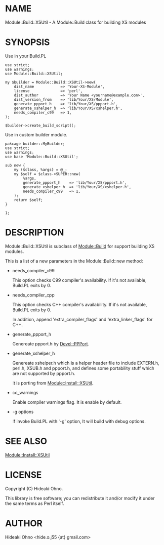 # NAME
 

Module::Build::XSUtil - A Module::Build class for building XS modules
 

# SYNOPSIS

Use in your Build.PL

    use strict;
    use warnings;
    use Module::Build::XSUtil;
    
    my $builder = Module::Build::XSUtil->new(
        dist_name            => 'Your-XS-Module',
        license              => 'perl',
        dist_author          => 'Your Name <yourname@example.com>',
        dist_version_from    => 'lib/Your/XS/Module',
        generate_ppport_h    => 'lib/Your/XS/ppport.h',
        generate_xshelper_h  => 'lib/Your/XS/xshelper.h',
        needs_compiler_c99   => 1,
    );
    
    $builder->create_build_script();

Use in custom builder module.

    pakcage builder::MyBuilder;
    use strict;
    use warnings;
    use base 'Module::Build::XSUtil';
    
    sub new {
        my ($class, %args) = @_;
        my $self = $class->SUPER::new(
            %args,
            generate_ppport_h    => 'lib/Your/XS/ppport.h',
            generate_xshelper_h  => 'lib/Your/XS/xshelper.h',
            needs_compiler_c99   => 1,
        );
        return $self;
    }
    
    1;



# DESCRIPTION
 

Module::Build::XSUtil is subclass of [Module::Build](https://metacpan.org/pod/Module::Build) for support building XS modules.

This is a list of a new parameters in the Module::Build::new method:

- needs\_compiler\_c99

    This option checks C99 compiler's availability. If it's not available, Build.PL exits by 0.

- needs\_compiler\_cpp

    This option checks C++ compiler's availability. If it's not available, Build.PL exits by 0.

    In addition, append 'extra\_compiler\_flags' and 'extra\_linker\_flags' for C++.

- generate\_ppport\_h

    Genereate ppport.h by [Devel::PPPort](https://metacpan.org/pod/Devel::PPPort).

- generate\_xshelper\_h

    Genereate xshelper.h which is a helper header file to include EXTERN.h, perl.h, XSUB.h and ppport.h, 
    and defines some portability stuff which are not supported by ppport.h.

    It is porting from [Module::Install::XSUtil](https://metacpan.org/pod/Module::Install::XSUtil).

- cc\_warnings

    Enable compiler warnings flag. It is enable by default. 

- \-g options

    If invoke Build.PL with '-g' option, It will build with debug options.

# SEE ALSO

[Module::Install::XSUtil](https://metacpan.org/pod/Module::Install::XSUtil)

# LICENSE
 

Copyright (C) Hideaki Ohno.
 

This library is free software; you can redistribute it and/or modify
it under the same terms as Perl itself.
 

# AUTHOR
 

Hideaki Ohno <hide.o.j55 {at} gmail.com>
 
